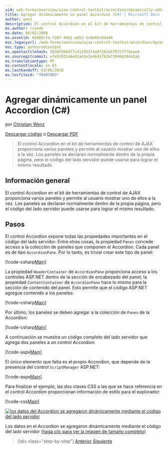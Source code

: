 ```yaml
---
uid: web-forms/overview/ajax-control-toolkit/accordion/dynamically-adding-an-accordion-pane-cs
title: Agregar dinámicamente un panel Accordion (C#) | Microsoft Docs
author: wenz
description: El control Accordion en el kit de herramientas de control de AJAX proporciona varios paneles y permite al usuario mostrar uno de ellos a la vez. Normalmente, los paneles se declaran...
ms.author: riande
ms.date: 06/02/2008
ms.assetid: 66d88cfa-f26f-46b1-ad52-1c9e03c04a48
msc.legacyurl: /web-forms/overview/ajax-control-toolkit/accordion/dynamically-adding-an-accordion-pane-cs
msc.type: authoredcontent
ms.openlocfilehash: 2834f56bd77c412923f4a8f382e670727f70eae4
ms.sourcegitcommit: e7e91932a6e91a63e2e46417626f39d6b244a3ab
ms.translationtype: MT
ms.contentlocale: es-ES
ms.lasthandoff: 03/06/2020
ms.locfileid: "78497983"
---
```

# <a name="dynamically-adding-an-accordion-pane-c"></a>Agregar dinámicamente un panel Accordion (C#)

por [Christian Wenz](https://github.com/wenz)

[Descargar código](https://download.microsoft.com/download/5/6/d/56d50cef-2011-4c8f-9891-7edc6dc57df9/Accordion2.cs.zip) o [Descargar PDF](https://download.microsoft.com/download/6/7/1/6718d452-ff89-4d3f-a90e-c74ec2d636a3/accordion2CS.pdf)

> El control Accordion en el kit de herramientas de control de AJAX proporciona varios paneles y permite al usuario mostrar uno de ellos a la vez. Los paneles se declaran normalmente dentro de la propia página, pero el código del lado servidor puede usarse para lograr el mismo resultado.

## <a name="overview"></a>Información general

El control Accordion en el kit de herramientas de control de AJAX proporciona varios paneles y permite al usuario mostrar uno de ellos a la vez. Los paneles se declaran normalmente dentro de la propia página, pero el código del lado servidor puede usarse para lograr el mismo resultado.

## <a name="steps"></a>Pasos

El control Accordion expone todas las propiedades importantes en el código del lado servidor. Entre otras cosas, la propiedad `Panes` concede acceso a la colección de paneles que componen el Accordion. Cada panel es de tipo `AccordionPane`. Por lo tanto, es trivial crear este tipo de panel:

[!code-csharp[Main](dynamically-adding-an-accordion-pane-cs/samples/sample1.cs)]

La propiedad `HeaderContainer` de `AccordionPane` proporciona acceso a los controles ASP.NET dentro de la sección de encabezado del panel; la propiedad `ContentContainer` de `AccordionPane` hace lo mismo para la sección de contenido del panel. Esto permite que el código ASP.NET agregue contenido a los paneles:

[!code-csharp[Main](dynamically-adding-an-accordion-pane-cs/samples/sample2.cs)]

Por último, los paneles se deben agregar a la colección de `Panes` de la Accordion:

[!code-csharp[Main](dynamically-adding-an-accordion-pane-cs/samples/sample3.cs)]

A continuación se muestra un código completo del lado servidor que agrega dos paneles a un control Accordion:

[!code-aspx[Main](dynamically-adding-an-accordion-pane-cs/samples/sample4.aspx)]

El único elemento que falta es el propio Accordion, que depende de la presencia del control `ScriptManager` ASP.NET:

[!code-aspx[Main](dynamically-adding-an-accordion-pane-cs/samples/sample5.aspx)]

Para finalizar el ejemplo, las dos clases CSS a las que se hace referencia en el control Accordion proporcionan información de estilo para el explorador:

[!code-css[Main](dynamically-adding-an-accordion-pane-cs/samples/sample6.css)]

[![los datos del Accordion se agregaron dinámicamente mediante el código del lado servidor](dynamically-adding-an-accordion-pane-cs/_static/image2.png)](dynamically-adding-an-accordion-pane-cs/_static/image1.png)

Los datos en el Accordion se agregaron dinámicamente mediante el código del lado servidor ([haga clic para ver la imagen de tamaño completo](dynamically-adding-an-accordion-pane-cs/_static/image3.png))

> [!div class="step-by-step"]
> [Anterior](databinding-to-an-accordion-cs.md)
> [Siguiente](databinding-to-an-accordion-vb.md)
